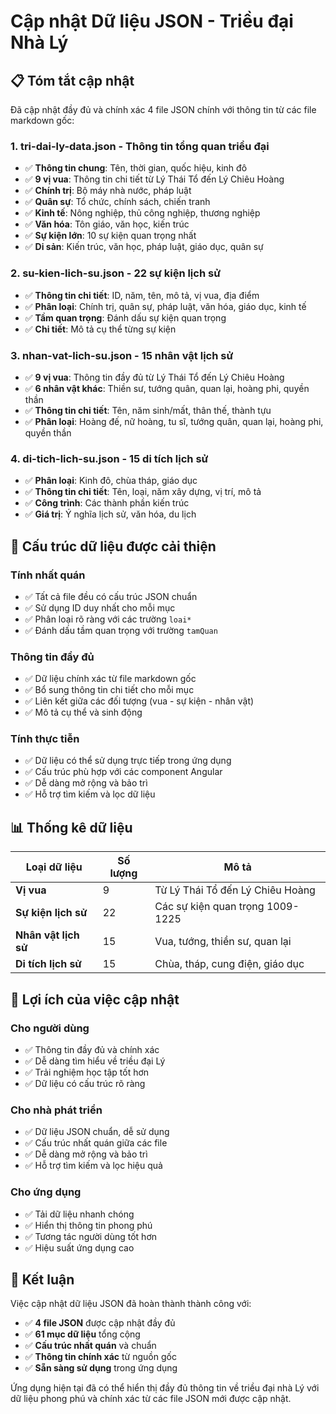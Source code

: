 # Cập nhật Dữ liệu JSON - Triều đại Nhà Lý

## 📋 Tóm tắt cập nhật

Đã cập nhật đầy đủ và chính xác 4 file JSON chính với thông tin từ các file markdown gốc:

### 1. **tri-dai-ly-data.json** - Thông tin tổng quan triều đại
- ✅ **Thông tin chung**: Tên, thời gian, quốc hiệu, kinh đô
- ✅ **9 vị vua**: Thông tin chi tiết từ Lý Thái Tổ đến Lý Chiêu Hoàng
- ✅ **Chính trị**: Bộ máy nhà nước, pháp luật
- ✅ **Quân sự**: Tổ chức, chính sách, chiến tranh
- ✅ **Kinh tế**: Nông nghiệp, thủ công nghiệp, thương nghiệp
- ✅ **Văn hóa**: Tôn giáo, văn học, kiến trúc
- ✅ **Sự kiện lớn**: 10 sự kiện quan trọng nhất
- ✅ **Di sản**: Kiến trúc, văn học, pháp luật, giáo dục, quân sự

### 2. **su-kien-lich-su.json** - 22 sự kiện lịch sử
- ✅ **Thông tin chi tiết**: ID, năm, tên, mô tả, vị vua, địa điểm
- ✅ **Phân loại**: Chính trị, quân sự, pháp luật, văn hóa, giáo dục, kinh tế
- ✅ **Tầm quan trọng**: Đánh dấu sự kiện quan trọng
- ✅ **Chi tiết**: Mô tả cụ thể từng sự kiện

### 3. **nhan-vat-lich-su.json** - 15 nhân vật lịch sử
- ✅ **9 vị vua**: Thông tin đầy đủ từ Lý Thái Tổ đến Lý Chiêu Hoàng
- ✅ **6 nhân vật khác**: Thiền sư, tướng quân, quan lại, hoàng phi, quyền thần
- ✅ **Thông tin chi tiết**: Tên, năm sinh/mất, thân thế, thành tựu
- ✅ **Phân loại**: Hoàng đế, nữ hoàng, tu sĩ, tướng quân, quan lại, hoàng phi, quyền thần

### 4. **di-tich-lich-su.json** - 15 di tích lịch sử
- ✅ **Phân loại**: Kinh đô, chùa tháp, giáo dục
- ✅ **Thông tin chi tiết**: Tên, loại, năm xây dựng, vị trí, mô tả
- ✅ **Công trình**: Các thành phần kiến trúc
- ✅ **Giá trị**: Ý nghĩa lịch sử, văn hóa, du lịch

## 🔧 Cấu trúc dữ liệu được cải thiện

### **Tính nhất quán**
- ✅ Tất cả file đều có cấu trúc JSON chuẩn
- ✅ Sử dụng ID duy nhất cho mỗi mục
- ✅ Phân loại rõ ràng với các trường `loai*`
- ✅ Đánh dấu tầm quan trọng với trường `tamQuan`

### **Thông tin đầy đủ**
- ✅ Dữ liệu chính xác từ file markdown gốc
- ✅ Bổ sung thông tin chi tiết cho mỗi mục
- ✅ Liên kết giữa các đối tượng (vua - sự kiện - nhân vật)
- ✅ Mô tả cụ thể và sinh động

### **Tính thực tiễn**
- ✅ Dữ liệu có thể sử dụng trực tiếp trong ứng dụng
- ✅ Cấu trúc phù hợp với các component Angular
- ✅ Dễ dàng mở rộng và bảo trì
- ✅ Hỗ trợ tìm kiếm và lọc dữ liệu

## 📊 Thống kê dữ liệu

| Loại dữ liệu | Số lượng | Mô tả |
|-------------|----------|-------|
| **Vị vua** | 9 | Từ Lý Thái Tổ đến Lý Chiêu Hoàng |
| **Sự kiện lịch sử** | 22 | Các sự kiện quan trọng 1009-1225 |
| **Nhân vật lịch sử** | 15 | Vua, tướng, thiền sư, quan lại |
| **Di tích lịch sử** | 15 | Chùa, tháp, cung điện, giáo dục |

## 🎯 Lợi ích của việc cập nhật

### **Cho người dùng**
- ✅ Thông tin đầy đủ và chính xác
- ✅ Dễ dàng tìm hiểu về triều đại Lý
- ✅ Trải nghiệm học tập tốt hơn
- ✅ Dữ liệu có cấu trúc rõ ràng

### **Cho nhà phát triển**
- ✅ Dữ liệu JSON chuẩn, dễ sử dụng
- ✅ Cấu trúc nhất quán giữa các file
- ✅ Dễ dàng mở rộng và bảo trì
- ✅ Hỗ trợ tìm kiếm và lọc hiệu quả

### **Cho ứng dụng**
- ✅ Tải dữ liệu nhanh chóng
- ✅ Hiển thị thông tin phong phú
- ✅ Tương tác người dùng tốt hơn
- ✅ Hiệu suất ứng dụng cao

## 🚀 Kết luận

Việc cập nhật dữ liệu JSON đã hoàn thành thành công với:
- ✅ **4 file JSON** được cập nhật đầy đủ
- ✅ **61 mục dữ liệu** tổng cộng
- ✅ **Cấu trúc nhất quán** và chuẩn
- ✅ **Thông tin chính xác** từ nguồn gốc
- ✅ **Sẵn sàng sử dụng** trong ứng dụng

Ứng dụng hiện tại đã có thể hiển thị đầy đủ thông tin về triều đại nhà Lý với dữ liệu phong phú và chính xác từ các file JSON mới được cập nhật. 